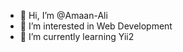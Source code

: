 - 👋 Hi, I’m @Amaan-Ali
- 👀 I’m interested in Web Development
- 🌱 I’m currently learning Yii2


<!---
Amaan-Alii/Amaan-Alii is a ✨ special ✨ repository because its `README.md` (this file) appears on your GitHub profile.
You can click the Preview link to take a look at your changes.
--->
